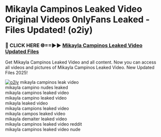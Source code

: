 # Mikayla Campinos Leaked Video Original Videos 0nlyFans Leaked - Files Updated! (o2iy)

<h3>🔴 CLICK HERE 🌐==►► <a href="https://best4dudes.click/HH4t6V" rel="nofollow">Mikayla Campinos Leaked Video Updated Files</a></h3>

Get Mikayla Campinos Leaked Video and all content. Now you can access all videos and pictures of Mikayla Campinos Leaked Video. New Updated Files 2025!

[![o2iy](https://github.com/user-attachments/assets/8c521d6e-e6e3-4a75-9320-d58ab9d79d5b)](https://best4dudes.click/HH4t6V)
mikayla campinos leak video<br>
mikayla campino nudes leaked<br>
mikayla campinos leaked video<br>
mikayla campino leaked video<br>
mikayla leaked video<br>
mikayla campions leaked video<br>
mikayla campos leaked video<br>
mikayla demaiter leaked video<br>
mikayla campinos leaked video reddit<br>
mikayla campinos leaked video nude